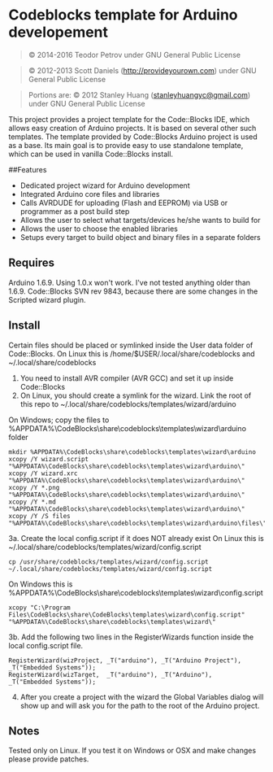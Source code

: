 # Codeblocks template for Arduino developement
> &copy; 2014-2016 Teodor Petrov
> under GNU General Public License

> &copy; 2012-2013 Scott Daniels (<http://provideyourown.com>)
> under GNU General Public License

> Portions are: &copy; 2012 Stanley Huang (<stanleyhuangyc@gmail.com>)
> under GNU General Public License

This project provides a project template for the Code::Blocks IDE, which allows easy creation of Arduino projects.
It is based on several other such templates. The template provided by Code::Blocks Arduino project is used as a base.
Its main goal is to provide easy to use standalone template, which can be used in vanilla Code::Blocks install.

##Features

* Dedicated project wizard for Arduino development
* Integrated Arduino core files and libraries
* Calls AVRDUDE for uploading (Flash and EEPROM) via USB or programmer as a post build step
* Allows the user to select what targets/devices he/she wants to build for
* Allows the user to choose the enabled libraries
* Setups every target to build object and binary files in a separate folders

## Requires

Arduino 1.6.9. Using 1.0.x won't work. I've not tested anything older than 1.6.9.
Code::Blocks SVN rev 9843, because there are some changes in the Scripted wizard plugin.

## Install

Certain files should be placed or symlinked inside the User data folder of Code::Blocks.
On Linux this is /home/$USER/.local/share/codeblocks and ~/.local/share/codeblocks

1. You need to install AVR compiler (AVR GCC) and set it up inside Code::Blocks
2. On Linux, you should create a symlink for the wizard. Link the root of this repo to ~/.local/share/codeblocks/templates/wizard/arduino

On Windows; copy the files to %APPDATA%\CodeBlocks\share\codeblocks\templates\wizard\arduino folder
   ```
   mkdir %APPDATA%\CodeBlocks\share\codeblocks\templates\wizard\arduino
   xcopy /Y wizard.script  "%APPDATA%\CodeBlocks\share\codeblocks\templates\wizard\arduino\"
   xcopy /Y wizard.xrc     "%APPDATA%\CodeBlocks\share\codeblocks\templates\wizard\arduino\"
   xcopy /Y *.png          "%APPDATA%\CodeBlocks\share\codeblocks\templates\wizard\arduino\"
   xcopy /Y *.md           "%APPDATA%\CodeBlocks\share\codeblocks\templates\wizard\arduino\"
   xcopy /Y /S files       "%APPDATA%\CodeBlocks\share\codeblocks\templates\wizard\arduino\files\"
   ```
3a. Create the local config.script if it does NOT already exist
On Linux this is ~/.local/share/codeblocks/templates/wizard/config.script
   ```
   cp /usr/share/codeblocks/templates/wizard/config.script ~/.local/share/codeblocks/templates/wizard/config.script
   ```
On Windows this is %APPDATA%\CodeBlocks\share\codeblocks\templates\wizard\config.script
   ```
   xcopy "C:\Program Files\CodeBlocks\share\CodeBlocks\templates\wizard\config.script" "%APPDATA%\CodeBlocks\share\codeblocks\templates\wizard\"
   ```
3b. Add the following two lines in the RegisterWizards function inside the local config.script file.

   ```
   RegisterWizard(wizProject, _T("arduino"), _T("Arduino Project"), _T("Embedded Systems"));
   RegisterWizard(wizTarget,  _T("arduino"), _T("Arduino"),         _T("Embedded Systems"));
   ```
4. After you create a project with the wizard the Global Variables dialog will show up and will
ask you for the path to the root of the Arduino project.

## Notes

Tested only on Linux. If you test it on Windows or OSX and make changes please provide patches.

